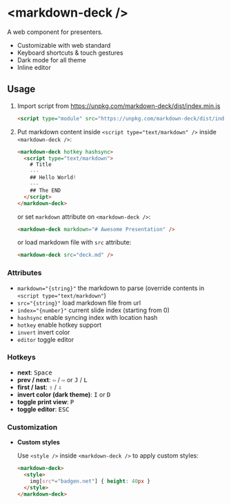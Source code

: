 # &lt;markdown-deck />

A web component for presenters.

- Customizable with web standard
- Keyboard shortcuts & touch gestures
- Dark mode for all theme
- Inline editor

## Usage

1. Import script from https://unpkg.com/markdown-deck/dist/index.min.js

    ```html
    <script type="module" src="https://unpkg.com/markdown-deck/dist/index.min.js"></script>
    ```

2. Put markdown content inside `<script type="text/markdown" />` inside `<markdown-deck />`:

    ```html
    <markdown-deck hotkey hashsync>
      <script type="text/markdown">
        # Title
        ---
        ## Hello World!
        ---
        ## The END
      </script>
    </markdown-deck>
    ```

    or set `markdown` attribute on `<markdown-deck />`:

    ```html
    <markdown-deck markdown="# Awesome Presentation" />
    ```

    or load markdown file with `src` attribute:

    ```html
    <markdown-deck src="deck.md" />
    ```

### Attributes

- `markdown="{string}"` the markdown to parse (override contents in `<script type="text/markdown"`)
- `src="{string}"` load markdown file from url
- `index="{number}"` current slide index (starting from 0)
- `hashsync` enable syncing index with location hash
- `hotkey` enable hotkey support
- `invert` invert color
- `editor` toggle editor

### Hotkeys

- __next__: <kbd>Space</kbd>
- __prev / next__: <kbd>⇦</kbd> / <kbd>⇨</kbd> or <kbd>J</kbd> / <kbd>L</kbd>
- __first / last__: <kbd>⇧</kbd> / <kbd>⇩</kbd>
- __invert color (dark theme)__: <kbd>I</kbd> or <kbd>D</kbd>
- __toggle print view__: <kbd>P</kbd>
- __toggle editor__: <kbd>ESC</kbd>

### Customization

- __Custom styles__

    Use `<style />` inside `<markdown-deck />` to apply custom styles:

    ```html
    <markdown-deck>
      <style>
        img[src*="badgen.net"] { height: 40px }
      </style>
    </markdown-deck>
    ```

